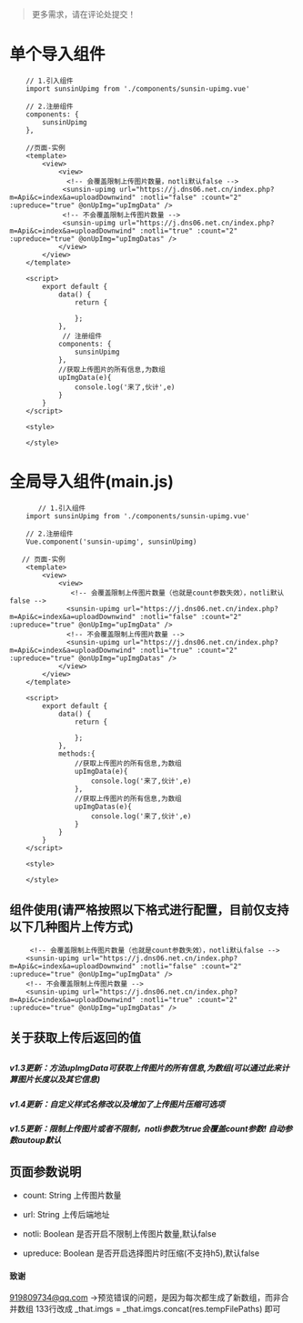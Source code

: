 > 更多需求，请在评论处提交！

# 单个导入组件
```
    // 1.引入组件
    import sunsinUpimg from './components/sunsin-upimg.vue'

    // 2.注册组件
    components: {
        sunsinUpimg
    },

    //页面-实例
    <template>
        <view>
            <view>
              <!-- 会覆盖限制上传图片数量，notli默认false -->
             <sunsin-upimg url="https://j.dns06.net.cn/index.php?m=Api&c=index&a=uploadDownwind" :notli="false" :count="2" :upreduce="true" @onUpImg="upImgData" />
             <!-- 不会覆盖限制上传图片数量 -->
             <sunsin-upimg url="https://j.dns06.net.cn/index.php?m=Api&c=index&a=uploadDownwind" :notli="true" :count="2" :upreduce="true" @onUpImg="upImgDatas" />
            </view>
        </view>
    </template>

    <script>
        export default {
            data() {
                return {

                };
            },
             // 注册组件
            components: {
                sunsinUpimg
            },
			//获取上传图片的所有信息,为数组
			upImgData(e){
				console.log('来了,伙计',e)
			}
        }
    </script>

    <style>

    </style>
```

# 全局导入组件(main.js)
```
       // 1.引入组件
    import sunsinUpimg from './components/sunsin-upimg.vue'

    // 2.注册组件
    Vue.component('sunsin-upimg', sunsinUpimg)

   // 页面-实例
    <template>
        <view>
            <view>
               <!-- 会覆盖限制上传图片数量（也就是count参数失效），notli默认false -->
              <sunsin-upimg url="https://j.dns06.net.cn/index.php?m=Api&c=index&a=uploadDownwind" :notli="false" :count="2" :upreduce="true" @onUpImg="upImgData" />
              <!-- 不会覆盖限制上传图片数量 -->
              <sunsin-upimg url="https://j.dns06.net.cn/index.php?m=Api&c=index&a=uploadDownwind" :notli="true" :count="2" :upreduce="true" @onUpImg="upImgDatas" />
            </view>
        </view>
    </template>

    <script>
        export default {
            data() {
                return {

                };
            },
			methods:{
				//获取上传图片的所有信息,为数组
				upImgData(e){
					console.log('来了,伙计',e)
				},
				//获取上传图片的所有信息,为数组
				upImgDatas(e){
					console.log('来了,伙计',e)
				}
			}
        }
    </script>

    <style>

    </style>
```

## 组件使用(请严格按照以下格式进行配置，目前仅支持以下几种图片上传方式)
```
	 <!-- 会覆盖限制上传图片数量（也就是count参数失效），notli默认false -->
	<sunsin-upimg url="https://j.dns06.net.cn/index.php?m=Api&c=index&a=uploadDownwind" :notli="false" :count="2" :upreduce="true" @onUpImg="upImgData" />
	<!-- 不会覆盖限制上传图片数量 -->
	<sunsin-upimg url="https://j.dns06.net.cn/index.php?m=Api&c=index&a=uploadDownwind" :notli="true" :count="2" :upreduce="true" @onUpImg="upImgDatas" />
```

## 关于获取上传后返回的值

##
##### v1.3更新：方法upImgData可获取上传图片的所有信息,为数组(可以通过此来计算图片长度以及其它信息)
##### v1.4更新：自定义样式名修改以及增加了上传图片压缩可选项
##### v1.5更新：限制上传图片或者不限制，notli参数为true会覆盖count参数! 自动参数autoup默认
##

## 页面参数说明

- count: String
上传图片数量

- url: String
上传后端地址

- notli: Boolean
是否开启不限制上传图片数量,默认false

- upreduce: Boolean
是否开启选择图片时压缩(不支持h5),默认false


#### 致谢
919809734@qq.com ->预览错误的问题，是因为每次都生成了新数组，而非合并数组 133行改成 _that.imgs = _that.imgs.concat(res.tempFilePaths) 即可
